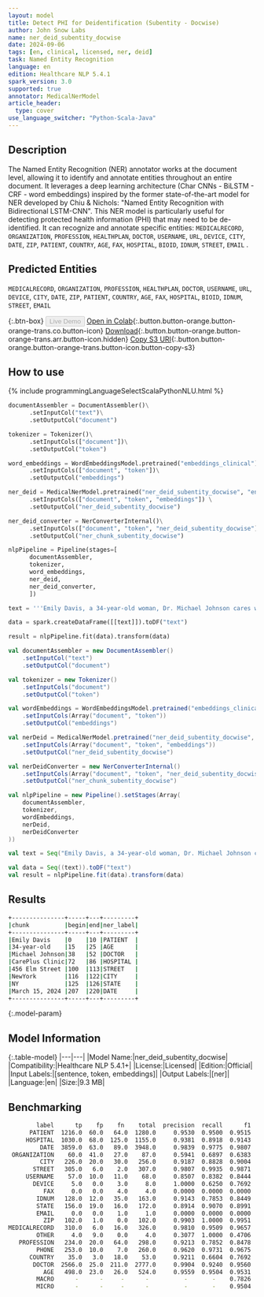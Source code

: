 ```yaml
---
layout: model
title: Detect PHI for Deidentification (Subentity - Docwise)
author: John Snow Labs
name: ner_deid_subentity_docwise
date: 2024-09-06
tags: [en, clinical, licensed, ner, deid]
task: Named Entity Recognition
language: en
edition: Healthcare NLP 5.4.1
spark_version: 3.0
supported: true
annotator: MedicalNerModel
article_header:
  type: cover
use_language_switcher: "Python-Scala-Java"
---
```


## Description

The Named Entity Recognition (NER) annotator works at the document level, allowing it to identify and annotate entities throughout an entire document. It leverages a deep learning architecture (Char CNNs - BiLSTM - CRF - word embeddings) inspired by the former state-of-the-art model for NER developed by Chiu & Nichols: "Named Entity Recognition with Bidirectional LSTM-CNN". This NER model is particularly useful for detecting protected health information (PHI) that may need to be de-identified. It can recognize and annotate  specific entities: `MEDICALRECORD`, `ORGANIZATION`, `PROFESSION`, `HEALTHPLAN`, `DOCTOR`, `USERNAME`, `URL`, `DEVICE`, `CITY`, `DATE`, `ZIP`, `PATIENT`, `COUNTRY`, `AGE`, `FAX`, `HOSPITAL`, `BIOID`, `IDNUM`, `STREET`, `EMAIL` .

## Predicted Entities

`MEDICALRECORD`, `ORGANIZATION`, `PROFESSION`, `HEALTHPLAN`, `DOCTOR`, `USERNAME`, `URL`, `DEVICE`, `CITY`, `DATE`, `ZIP`, `PATIENT`, `COUNTRY`, `AGE`, `FAX`, `HOSPITAL`, `BIOID`, `IDNUM`, `STREET`, `EMAIL`

{:.btn-box}
<button class="button button-orange" disabled>Live Demo</button>
[Open in Colab](https://colab.research.google.com/github/JohnSnowLabs/spark-nlp-workshop/blob/master/healthcare-nlp/01.0.Clinical_Named_Entity_Recognition_Model.ipynb){:.button.button-orange.button-orange-trans.co.button-icon}
[Download](https://s3.amazonaws.com/auxdata.johnsnowlabs.com/clinical/models/ner_deid_subentity_docwise_en_5.4.1_3.0_1725652947001.zip){:.button.button-orange.button-orange-trans.arr.button-icon.hidden}
[Copy S3 URI](s3://auxdata.johnsnowlabs.com/clinical/models/ner_deid_subentity_docwise_en_5.4.1_3.0_1725652947001.zip){:.button.button-orange.button-orange-trans.button-icon.button-copy-s3}

## How to use



<div class="tabs-box" markdown="1">
{% include programmingLanguageSelectScalaPythonNLU.html %}
  
```python
documentAssembler = DocumentAssembler()\
      .setInputCol("text")\
      .setOutputCol("document")

tokenizer = Tokenizer()\
      .setInputCols(["document"])\
      .setOutputCol("token")

word_embeddings = WordEmbeddingsModel.pretrained("embeddings_clinical") \
      .setInputCols(["document", "token"])\
      .setOutputCol("embeddings")

ner_deid = MedicalNerModel.pretrained("ner_deid_subentity_docwise", "en", "clinical/models")  \
      .setInputCols(["document", "token", "embeddings"]) \
      .setOutputCol("ner_deid_subentity_docwise")

ner_deid_converter = NerConverterInternal()\
      .setInputCols(["document", "token", "ner_deid_subentity_docwise"])\
      .setOutputCol("ner_chunk_subentity_docwise")

nlpPipeline = Pipeline(stages=[
      documentAssembler,
      tokenizer,
      word_embeddings,
      ner_deid,
      ner_deid_converter,
      ])

text = '''Emily Davis, a 34-year-old woman, Dr. Michael Johnson cares wit her, at CarePlus Clinic, located at 456 Elm Street, NewYork, NY has recommended starting insulin therapy. She has an appointment scheduled for March 15, 2024.'''

data = spark.createDataFrame([[text]]).toDF("text")

result = nlpPipeline.fit(data).transform(data)
```
```scala
val documentAssembler = new DocumentAssembler()
    .setInputCol("text")
    .setOutputCol("document")

val tokenizer = new Tokenizer()
    .setInputCols("document")
    .setOutputCol("token")

val wordEmbeddings = WordEmbeddingsModel.pretrained("embeddings_clinical", "en", "clinical/models")
    .setInputCols(Array("document", "token"))
    .setOutputCol("embeddings")

val nerDeid = MedicalNerModel.pretrained("ner_deid_subentity_docwise", "en", "clinical/models")
    .setInputCols(Array("document", "token", "embeddings"))
    .setOutputCol("ner_deid_subentity_docwise")

val nerDeidConverter = new NerConverterInternal()
    .setInputCols(Array("document", "token", "ner_deid_subentity_docwise"))
    .setOutputCol("ner_chunk_subentity_docwise")

val nlpPipeline = new Pipeline().setStages(Array(
    documentAssembler,
    tokenizer,
    wordEmbeddings,
    nerDeid,
    nerDeidConverter
))

val text = Seq("Emily Davis, a 34-year-old woman, Dr. Michael Johnson cares with her, at CarePlus Clinic, located at 456 Elm Street, New York, NY has recommended starting insulin therapy. She has an appointment scheduled for March 15, 2024.").toDF("text")

val data = Seq((text)).toDF("text")
val result = nlpPipeline.fit(data).transform(data)
```
</div>

## Results

```bash
+---------------+-----+---+---------+
|chunk          |begin|end|ner_label|
+---------------+-----+---+---------+
|Emily Davis    |0    |10 |PATIENT  |
|34-year-old    |15   |25 |AGE      |
|Michael Johnson|38   |52 |DOCTOR   |
|CarePlus Clinic|72   |86 |HOSPITAL |
|456 Elm Street |100  |113|STREET   |
|NewYork        |116  |122|CITY     |
|NY             |125  |126|STATE    |
|March 15, 2024 |207  |220|DATE     |
+---------------+-----+---+---------+
```

{:.model-param}
## Model Information

{:.table-model}
|---|---|
|Model Name:|ner_deid_subentity_docwise|
|Compatibility:|Healthcare NLP 5.4.1+|
|License:|Licensed|
|Edition:|Official|
|Input Labels:|[sentence, token, embeddings]|
|Output Labels:|[ner]|
|Language:|en|
|Size:|9.3 MB|

## Benchmarking

```bash
        label      tp    fp    fn    total  precision  recall      f1
      PATIENT  1216.0  60.0   64.0  1280.0     0.9530  0.9500  0.9515
     HOSPITAL  1030.0  68.0  125.0  1155.0     0.9381  0.8918  0.9143
         DATE  3859.0  63.0   89.0  3948.0     0.9839  0.9775  0.9807
 ORGANIZATION    60.0  41.0   27.0    87.0     0.5941  0.6897  0.6383
         CITY   226.0  20.0   30.0   256.0     0.9187  0.8828  0.9004
       STREET   305.0   6.0    2.0   307.0     0.9807  0.9935  0.9871
     USERNAME    57.0  10.0   11.0    68.0     0.8507  0.8382  0.8444
       DEVICE     5.0   0.0    3.0     8.0     1.0000  0.6250  0.7692
          FAX     0.0   0.0    4.0     4.0     0.0000  0.0000  0.0000
        IDNUM   128.0  12.0   35.0   163.0     0.9143  0.7853  0.8449
        STATE   156.0  19.0   16.0   172.0     0.8914  0.9070  0.8991
        EMAIL     0.0   0.0    1.0     1.0     0.0000  0.0000  0.0000
          ZIP   102.0   1.0    0.0   102.0     0.9903  1.0000  0.9951
MEDICALRECORD   310.0   6.0   16.0   326.0     0.9810  0.9509  0.9657
        OTHER     4.0   9.0    0.0     4.0     0.3077  1.0000  0.4706
   PROFESSION   234.0  20.0   64.0   298.0     0.9213  0.7852  0.8478
        PHONE   253.0  10.0    7.0   260.0     0.9620  0.9731  0.9675
      COUNTRY    35.0   3.0   18.0    53.0     0.9211  0.6604  0.7692
       DOCTOR  2566.0  25.0  211.0  2777.0     0.9904  0.9240  0.9560
          AGE   498.0  23.0   26.0   524.0     0.9559  0.9504  0.9531
        MACRO      -      -     -      -          -       -    0.7826
        MICRO      -      -     -      -          -       -    0.9504
```
